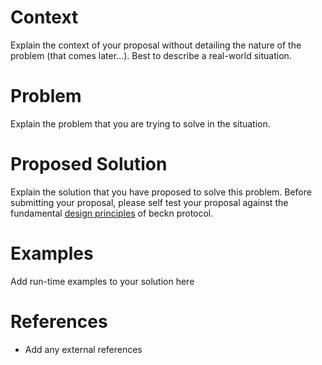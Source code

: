 # Context

Explain the context of your proposal without detailing the nature of the problem (that comes later...). Best to describe a real-world situation. 

# Problem

Explain the problem that you are trying to solve in the situation.

# Proposed Solution

Explain the solution that you have proposed to solve this problem. Before submitting your proposal, please self test your proposal against the fundamental [design principles](https://github.com/beckn/protocol-specifications/blob/master/GOVERNANCE.md#design-principles-for-specification-evolution) of beckn protocol.

# Examples
Add run-time examples to your solution here

# References
- Add any external references


